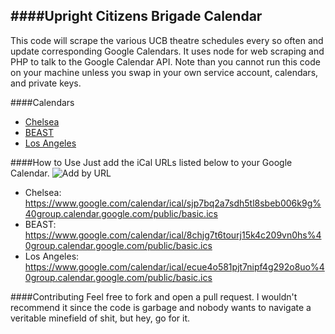 ####Upright Citizens Brigade Calendar
---
This code will scrape the various UCB theatre schedules every so often and update corresponding Google Calendars. It uses node for web scraping and PHP to talk to the Google Calendar API. Note than you cannot run this code on your machine unless you swap in your own service account, calendars, and private keys.

####Calendars
* [Chelsea](http://bit.ly/ucb-chelsea-calendar)
* [BEAST](http://bit.ly/ucb-east-schedule)
* [Los Angeles](http://bit.ly/ucb-la-schedule)

####How to Use
Just add the iCal URLs listed below to your Google Calendar.
![Add by URL](http://i.imgur.com/zQ0Sd6c.png)
* Chelsea: https://www.google.com/calendar/ical/sjp7bq2a7sdh5tl8sbeb006k9g%40group.calendar.google.com/public/basic.ics
* BEAST: https://www.google.com/calendar/ical/8chjg7t6tourj15k4c209vn0hs%40group.calendar.google.com/public/basic.ics
* Los Angeles: https://www.google.com/calendar/ical/ecue4o581pjt7nipf4g292o8uo%40group.calendar.google.com/public/basic.ics


####Contributing
Feel free to fork and open a pull request. I wouldn't recommend it since the code is garbage and nobody wants to navigate a veritable minefield of shit, but hey, go for it.
